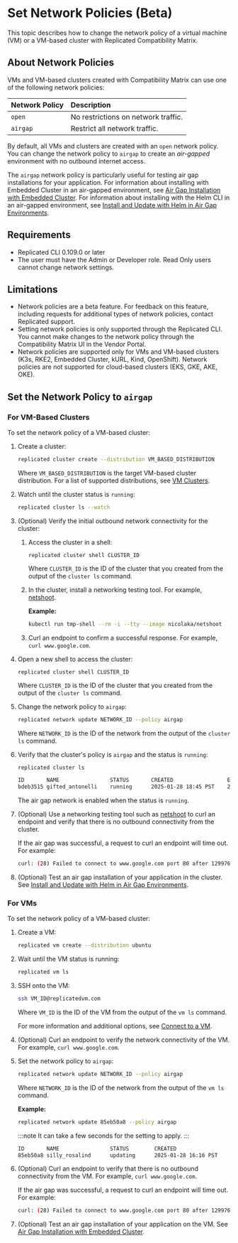 # Set Network Policies (Beta)

This topic describes how to change the network policy of a virtual machine (VM) or a VM-based cluster with Replicated Compatibility Matrix.

## About Network Policies

VMs and VM-based clusters created with Compatibility Matrix can use one of the following network policies:

| Network Policy | Description |
| :---- | :---- |
| `open` | No restrictions on network traffic. |
| `airgap` | Restrict all network traffic. |

By default, all VMs and clusters are created with an `open` network policy. You can change the network policy to `airgap` to create an _air-gapped_ environment with no outbound internet access.

The `airgap` network policy is particularly useful for testing air gap installations for your application. For information about installing with Embedded Cluster in an air-gapped environment, see [Air Gap Installation with Embedded Cluster](/enterprise/installing-embedded-air-gap). For information about installing with the Helm CLI in an air-gapped environment, see [Install and Update with Helm in Air Gap Environments](/vendor/helm-install-airgap).

## Requirements

* Replicated CLI 0.109.0 or later
* The user must have the Admin or Developer role. Read Only users cannot change network settings.

## Limitations

* Network policies are a beta feature. For feedback on this feature, including requests for additional types of network policies, contact Replicated support.
* Setting network policies is only supported through the Replicated CLI. You cannot make changes to the network policy through the Compatibility Matrix UI in the Vendor Portal.
* Network policies are supported only for VMs and VM-based clusters (K3s, RKE2, Embedded Cluster, kURL, Kind, OpenShift). Network policies are not supported for cloud-based clusters (EKS, GKE, AKE, OKE).

## Set the Network Policy to `airgap`

### For VM-Based Clusters

To set the network policy of a VM-based cluster:

1. Create a cluster:

    ```bash
    replicated cluster create --distribution VM_BASED_DISTRIBUTION
    ```
    Where `VM_BASED_DISTRIBUTION` is the target VM-based cluster distribution. For a list of supported distributions, see [VM Clusters](/vendor/testing-supported-clusters#vm-clusters).

1. Watch until the cluster status is `running`:

    ```bash
    replicated cluster ls --watch
    ```

1. (Optional) Verify the initial outbound network connectivity for the cluster:

    1. Access the cluster in a shell:

       ```
       replicated cluster shell CLUSTER_ID
       ```
       Where `CLUSTER_ID` is the ID of the cluster that you created from the output of the `cluster ls` command.

    1. In the cluster, install a networking testing tool. For example, [netshoot](https://github.com/nicolaka/netshoot).

       **Example:**

       ```bash
       kubectl run tmp-shell --rm -i --tty --image nicolaka/netshoot
       ```

    1. Curl an endpoint to confirm a successful response. For example, `curl www.google.com`.

1. Open a new shell to access the cluster:

    ```
    replicated cluster shell CLUSTER_ID
    ```
    Where `CLUSTER_ID` is the ID of the cluster that you created from the output of the `cluster ls` command.      

1. Change the network policy to `airgap`:

    ```bash
    replicated network update NETWORK_ID --policy airgap
    ```
    Where `NETWORK_ID` is the ID of the network from the output of the `cluster ls` command.

1. Verify that the cluster's policy is `airgap` and the status is `running`:

    ```bash
    replicated cluster ls
    ```

    ```bash
    ID       NAME                STATUS       CREATED                 EXPIRES                POLICY   REPORTING
    bdeb3515 gifted_antonelli    running      2025-01-28 18:45 PST    2025-01-28 19:45 PST   airgap   off 
    ```

    The air gap network is enabled when the status is `running`.

1. (Optional) Use a networking testing tool such as [netshoot](https://github.com/nicolaka/netshoot) to curl an endpoint and verify that there is no outbound connectivity from the cluster.

   If the air gap was successful, a request to curl an endpoint will time out. For example:

   ```bash
   curl: (28) Failed to connect to www.google.com port 80 after 129976 ms: Couldn't connect to server
   ```

1. (Optional) Test an air gap installation of your application in the cluster. See [Install and Update with Helm in Air Gap Environments](/vendor/helm-install-airgap).   

### For VMs

To set the network policy of a VM-based cluster:

1. Create a VM:

    ```bash
    replicated vm create --distribution ubuntu
    ```

1. Wait until the VM status is running:

    ```bash
    replicated vm ls
    ```

1. SSH onto the VM:

   ```bash
   ssh VM_ID@replicatedvm.com
   ```  
   Where `VM_ID` is the ID of the VM from the output of the `vm ls` command.

   For more information and additional options, see [Connect to a VM](/vendor/testing-vm-create#connect-to-a-vm).

1. (Optional) Curl an endpoint to verify the network connectivity of the VM. For example, `curl www.google.com`.

1. Set the network policy to `airgap`:

    ```bash
    replicated network update NETWORK_ID --policy airgap
    ```
    Where `NETWORK_ID` is the ID of the network from the output of the `vm ls` command.

    **Example:**

    ```bash
    replicated network update 85eb50a8 --policy airgap
    ```

    :::note
    It can take a few seconds for the setting to apply.
    :::

    ```bash
    ID       NAME                STATUS        CREATED                 EXPIRES                POLICY   REPORTING
    85eb50a8 silly_rosalind      updating      2025-01-28 16:16 PST    2025-01-28 17:18 PST   airgap   off
    ```

1. (Optional) Curl an endpoint to verify that there is no outbound connectivity from the VM. For example, `curl www.google.com`.

    If the air gap was successful, a request to curl an endpoint will time out. For example:

    ```bash
    curl: (28) Failed to connect to www.google.com port 80 after 129976 ms: Couldn't connect to server
    ```

1. (Optional) Test an air gap installation of your application on the VM. See [Air Gap Installation with Embedded Cluster](/enterprise/installing-embedded-air-gap).     